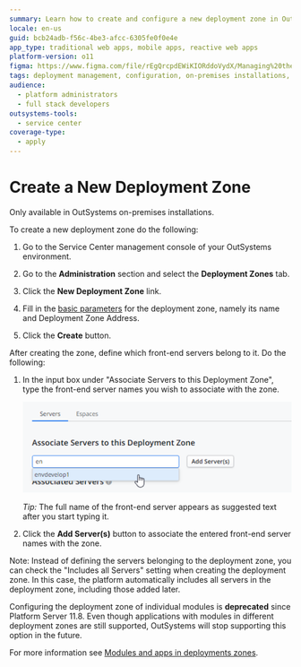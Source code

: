 ```yaml
---
summary: Learn how to create and configure a new deployment zone in OutSystems 11 (O11) for on-premises installations.
locale: en-us
guid: bcb24adb-f56c-4be3-afcc-6305fe0f0e4e
app_type: traditional web apps, mobile apps, reactive web apps
platform-version: o11
figma: https://www.figma.com/file/rEgQrcpdEWiKIORddoVydX/Managing%20the%20Applications%20Lifecycle?node-id=257:764
tags: deployment management, configuration, on-premises installations, environment setup, service center
audience:
  - platform administrators
  - full stack developers
outsystems-tools:
  - service center
coverage-type:
  - apply
---
```


# Create a New Deployment Zone

<div class="info" markdown="1">

Only available in OutSystems on-premises installations.

</div>

To create a new deployment zone do the following:

1. Go to the Service Center management console of your OutSystems environment.

1. Go to the **Administration** section and select the **Deployment Zones** tab.

1. Click the **New Deployment Zone** link.

1. Fill in the [basic parameters](<reference.md>) for the deployment zone, namely its name and Deployment Zone Address.

1. Click the **Create** button.

After creating the zone, define which front-end servers belong to it. Do the following:

1. In the input box under "Associate Servers to this Deployment Zone", type the front-end server names you wish to associate with the zone.

    ![Input box for associating front-end servers to a new deployment zone in OutSystems Service Center](images/zone-add-front-end.png "Associate Servers to Deployment Zone")

    _Tip:_ The full name of the front-end server appears as suggested text after you start typing it.

1. Click the **Add Server(s)** button to associate the entered front-end server names with the zone.

Note: Instead of defining the servers belonging to the deployment zone, you can check the "Includes all Servers" setting when creating the deployment zone. In this case, the platform automatically includes all servers in the deployment zone, including those added later.

<div class="info" markdown="1">

Configuring the deployment zone of individual modules is **deprecated** since Platform Server 11.8. Even though applications with modules in different deployment zones are still supported, OutSystems will stop supporting this option in the future.

For more information see [Modules and apps in deployments zones](modules-and-apps-in-deployment-zones.md).

</div>
